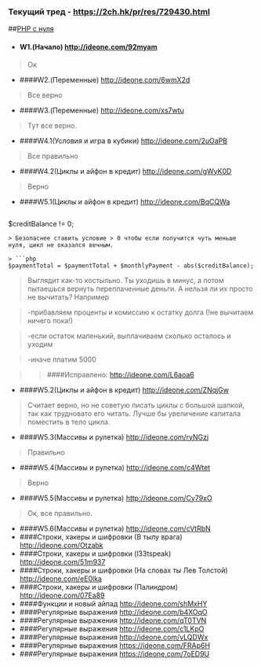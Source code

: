 ### Текущий тред - https://2ch.hk/pr/res/729430.html
##<a href="http://archive-ipq-co.narod.ru">PHP с нуля</a>  
- #### W1.(Начало) http://ideone.com/92myam

> Ок

- ####W2.(Переменные) http://ideone.com/6wmX2d
 
> Все верно

- ####W3.(Переменные) http://ideone.com/xs7wtu
 
> Тут все верно.

- ####W4.1(Условия и игра в кубики) http://ideone.com/2uOaPB
 
> Все правильно

- ####W4.2(Циклы и айфон в кредит) http://ideone.com/gWyK0D
 
> Верно

- ####W5.1(Циклы и айфон в кредит) http://ideone.com/BqCQWa

> ```php 
$creditBalance != 0;
```
> Безопаснее ставить условие > 0 чтобы если получится чуть меньше нуля, цикл не оказался вечным.

> ```php 
$paymentTotal = $paymentTotal + $monthlyPayment - abs($creditBalance);
```
> Выглядит как-то костыльно. Ты уходишь в минус, а потом пытаешься вернуть переплаченные деньги. А нельзя ли их просто не вычитать? Например 

> \-прибавляем проценты и комиссию к остатку долга (!не вычитаем ничего пока!) 

> \-если остаток маленький, выплачиваем сколько осталось и уходим 

> \-иначе платим 5000

>> ####Исправлено: http://ideone.com/L6aoa6

- ####W5.2(Циклы и айфон в кредит) http://ideone.com/ZNqjGw

> Считает верно, но не советую писать циклы с большой шапкой, так как трудновато его читать. Лучше бы увеличение капитала поместить в тело цикла.

- ####W5.3(Массивы и рулетка) http://ideone.com/ryNGzj
 
> Правильно

- ####W5.4(Массивы и рулетка) http://ideone.com/c4Wtet
 
> Верно

- ####W5.5(Массивы и рулетка) http://ideone.com/Cy79xO
 
> Ок, все правильно. 

- ####W5.6(Массивы и рулетка) http://ideone.com/cVtRbN
- ####Строки, хакеры и шифровки (В тылу врага) http://ideone.com/Otzabk
- ####Строки, хакеры и шифровки (l33tspeak) http://ideone.com/51m937 
- ####Строки, хакеры и шифровки (На словах ты Лев Толстой) http://ideone.com/eE0lka
- ####Строки, хакеры и шифровки (Палиндром) http://ideone.com/07Ea89
- ####Функции и новый айпад http://ideone.com/shMxHY
- ####Регулярные выражения http://ideone.com/b4XOqO
- ####Регулярные выражения http://ideone.com/qT0TVN
- ####Регулярные выражения  http://ideone.com/c1LKpO
- ####Регулярные выражения  http://ideone.com/vLQDWx
- ####Регулярные выражения  https://ideone.com/FRAp6H
- ####Регулярные выражения  https://ideone.com/7oED9U
